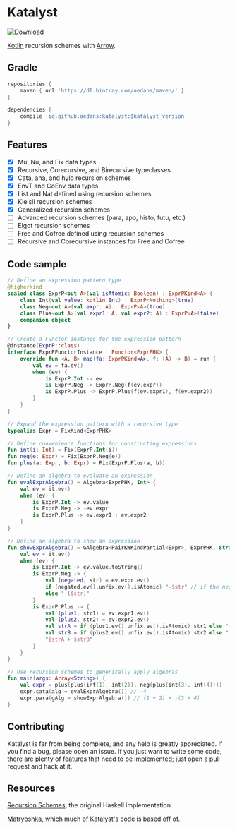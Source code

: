 Katalyst
========

[![Download](https://api.bintray.com/packages/aedans/maven/katalyst/images/download.svg)](https://bintray.com/aedans/maven/katalyst/_latestVersion)

[Kotlin](http://kotlinlang.org) recursion schemes with [Arrow](https://github.com/arrow-kt/arrow).

Gradle
------

```gradle
repositories {
    maven { url 'https://dl.bintray.com/aedans/maven/' }
}

dependencies {
    compile 'io.github.aedans:katalyst:$katalyst_version'
}
```

Features
--------

- [x] Mu, Nu, and Fix data types
- [x] Recursive, Corecursive, and Birecursive typeclasses
- [x] Cata, ana, and hylo recursion schemes
- [x] EnvT and CoEnv data types
- [x] List and Nat defined using recursion schemes
- [x] Kleisli recursion schemes
- [x] Generalized recursion schemes
- [ ] Advanced recursion schemes (para, apo, histo, futu, etc.)
- [ ] Elgot recursion schemes
- [ ] Free and Cofree defined using recursion schemes
- [ ] Recursive and Corecursive instances for Free and Cofree 

Code sample
-----------

```kotlin
// Define an expression pattern type
@higherkind
sealed class ExprP<out A>(val isAtomic: Boolean) : ExprPKind<A> {
    class Int(val value: kotlin.Int) : ExprP<Nothing>(true)
    class Neg<out A>(val expr: A) : ExprP<A>(true)
    class Plus<out A>(val expr1: A, val expr2: A) : ExprP<A>(false)
    companion object
}

// Create a Functor instance for the expression pattern
@instance(ExprP::class)
interface ExprPFunctorInstance : Functor<ExprPHK> {
    override fun <A, B> map(fa: ExprPKind<A>, f: (A) -> B) = run {
        val ev = fa.ev()
        when (ev) {
            is ExprP.Int -> ev
            is ExprP.Neg -> ExprP.Neg(f(ev.expr))
            is ExprP.Plus -> ExprP.Plus(f(ev.expr1), f(ev.expr2))
        }
    }
}

// Expand the expression pattern with a recursive type
typealias Expr = FixKind<ExprPHK>

// Define convenience functions for constructing expressions
fun int(i: Int) = Fix(ExprP.Int(i))
fun neg(e: Expr) = Fix(ExprP.Neg(e))
fun plus(a: Expr, b: Expr) = Fix(ExprP.Plus(a, b))

// Define an algebra to evaluate an expression
fun evalExprAlgebra() = Algebra<ExprPHK, Int> {
    val ev = it.ev()
    when (ev) {
        is ExprP.Int -> ev.value
        is ExprP.Neg -> -ev.expr
        is ExprP.Plus -> ev.expr1 + ev.expr2
    }
}

// Define an algebra to show an expression
fun showExprAlgebra() = GAlgebra<PairKWKindPartial<Expr>, ExprPHK, String> {
    val ev = it.ev()
    when (ev) {
        is ExprP.Int -> ev.value.toString()
        is ExprP.Neg -> {
            val (negated, str) = ev.expr.ev()
            if (negated.ev().unfix.ev().isAtomic) "-$str" // if the negated expression is atomic, parentheses are redundant
            else "-($str)"
        }
        is ExprP.Plus -> {
            val (plus1, str1) = ev.expr1.ev()
            val (plus2, str2) = ev.expr2.ev()
            val strA = if (plus1.ev().unfix.ev().isAtomic) str1 else "($str1)"
            val strB = if (plus2.ev().unfix.ev().isAtomic) str2 else "($str2)"
            "$strA + $strB"
        }
    }
}

// Use recursion schemes to generically apply algebras
fun main(args: Array<String>) {
    val expr = plus(plus(int(1), int(2)), neg(plus(int(3), int(4))))
    expr.cata(alg = evalExprAlgebra()) // -4
    expr.para(gAlg = showExprAlgebra()) // (1 + 2) + -(3 + 4)
}

```

Contributing
------------

Katalyst is far from being complete, and any help is greatly
appreciated. If you find a bug, please open an issue. If you just want
to write some code, there are plenty of features that need to be implemented;
just open a pull request and hack at it.

Resources
---------

[Recursion Schemes](https://github.com/ekmett/recursion-schemes), the
original Haskell implementation.

[Matryoshka](https://github.com/slamdata/matryoshka), which
much of Katalyst's code is based off of.
